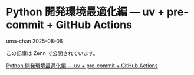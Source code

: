 # Python 開発環境最適化編 ― uv + pre-commit + GitHub Actions
uma-chan
2025-08-06

この記事は Zenn で公開されています。

[Python 開発環境最適化編 ― uv + pre-commit + GitHub
Actions](https://zenn.dev/genda_jp/articles/2025-08-06-python-env-optimization)
